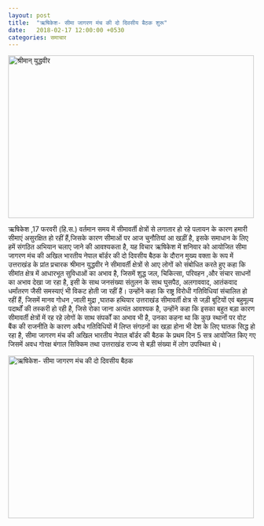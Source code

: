```yaml
---
layout: post
title:  "ऋषिकेश- सीमा जागरण मंच की दो दिवसीय बैठक शुरू"
date:   2018-02-17 12:00:00 +0530
categories: समाचार
---
```


<a data-flickr-embed="true"  href="https://www.flickr.com/photos/156282391@N07/26447128328/in/dateposted-public/" title="श्रीमान् युद्धवीर"><img src="https://farm5.staticflickr.com/4719/26447128328_1aae875777.jpg" width="500" height="331" alt="श्रीमान् युद्धवीर"></a><script async src="//embedr.flickr.com/assets/client-code.js" charset="utf-8"></script>

ऋषिकेश ,17 फरवरी (हि.स.) वर्तमान समय में  सीमावर्ती क्षेत्रों से लगातार हो रहे पलायन के कारण हमारी सीमाएं असुरक्षित हो रहीं हैं,जिसके कारण सीमाओं पर आज चुनौतियां  आ खड़ीं है, इसके समाधान के लिए  हमें  संगठित अभियान चलाए जाने की आवश्यकता है, यह विचार ऋषिकेश में  शनिवार को आयोजित सीमा जागरण मंच की अखिल भारतीय नेपाल बॉर्डर की दो दिवसीय बैठक के दौरान मुख्य वक्ता के रूप में उत्तराखंड के प्रांत प्रचारक श्रीमान युद्धवीर ने सीमावर्ती क्षेत्रों से आए लोगों को संबोधित करते हुए कहा कि सीमांत क्षेत्र में आधारभूत सुविधाओं का अभाव है, जिसमें शुद्ध जल, चिकित्सा, परिवहन ,और संचार साधनों का अभाव देखा जा रहा है, इसी के साथ जनसंख्या संतुलन के साथ घुसपैठ, अलगाववाद, आतंकवाद धर्मांतरण जैसी समस्याएं भी विकट होती जा रहीं हैं। उन्होंने कहा कि राष्ट्र विरोधी गतिविधियां संचालित हो रहीं हैं, जिसमें मानव गोधन ,जाली मुद्रा ,घातक हथियार उत्तराखंड सीमावर्ती क्षेत्र से जड़ी बूटियों एवं बहुमूल्य पदार्थों की तस्करी हो रही है, जिसे रोका जाना अत्यंत आवश्यक है, उन्होंने कहा कि इसका बहुत बड़ा कारण सीमावर्ती क्षेत्रों में रह रहे लोगों के साथ संपर्कों का अभाव भी है, उनका कहना था कि कुछ स्थानों पर वोट बैंक की राजनीति के कारण अवैध गतिविधियों में लिप्त संगठनों का खड़ा होना भी देश के लिए घातक सिद्ध हो रहा है, सीमा जागरण मंच की अखिल भारतीय नेपाल बॉर्डर की बैठक के प्रथम दिन 5 सत्र आयोजित किए गए जिसमें अवध गोरक्ष बंगाल सिक्किम तथा उत्तराखंड राज्य से बड़ी संख्या में लोग उपस्थित थे।

<a data-flickr-embed="true"  href="https://www.flickr.com/photos/156282391@N07/40273922522/in/dateposted-public/" title="ऋषिकेश- सीमा जागरण मंच की दो दिवसीय बैठक"><img src="https://farm5.staticflickr.com/4609/40273922522_9aa7f6d32e.jpg" width="500" height="331" alt="ऋषिकेश- सीमा जागरण मंच की दो दिवसीय बैठक"></a><script async src="//embedr.flickr.com/assets/client-code.js" charset="utf-8"></script>
